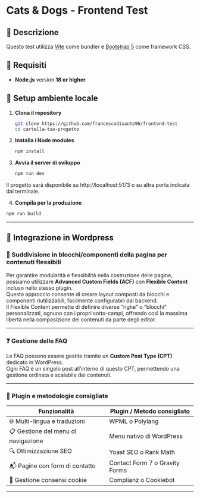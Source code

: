 # Cats & Dogs - Frontend Test

## 📌 Descrizione

Questo test utilizza [Vite](https://vitejs.dev/) come bundler e [Bootstrap 5](https://getbootstrap.com/) come framework CSS.

## 🔧 Requisiti

- **Node.js** version **18 or higher**

## 🚀 Setup ambiente locale

1. **Clona il repository**

   ```bash
   git clone https://github.com/francescodisanto96/frontend-test
   cd cartella-tuo-progetto

   ```

2. **Installa i Node modules**

   ```bash
   npm install

   ```

3. **Avvia il server di sviluppo**

   ```bash
   npm run dev
   ```

Il progetto sarà disponibile su http://localhost:5173 o su altra porta indicata dal terminale.

4. **Compila per la produzione**

```bash
npm run build

```

---

## 🚀 Integrazione in Wordpress

### 🧩 Suddivisione in blocchi/componenti della pagina per contenuti flessibili

Per garantire modularità e flessibilità nella costruzione delle pagine, possiamo utilizzare **Advanced Custom Fields (ACF)** con **Flexible Content** incluso nello stesso plugin.  
Questo approccio consente di creare layout composti da blocchi e componenti riutilizzabili, facilmente configurabili dal backend.  
Il Flexible Content permette di definire diverse “righe” o “blocchi” personalizzati, ognuno con i propri sotto-campi, offrendo così la massima libertà nella composizione dei contenuti da parte degli editor.

---

### ❓ Gestione delle FAQ

Le FAQ possono essere gestite tramite un **Custom Post Type (CPT)** dedicato in WordPress.  
Ogni FAQ è un singolo post all’interno di questo CPT, permettendo una gestione ordinata e scalabile dei contenuti.

---

### 🧰 Plugin e metodologie consigliate

| Funzionalità                        | Plugin / Metodo consigliato    |
| ----------------------------------- | ------------------------------ |
| 🌐 Multi-lingua e traduzioni        | WPML o Polylang                |
| 📋 Gestione del menu di navigazione | Menu nativo di WordPress       |
| 🔍 Ottimizzazione SEO               | Yoast SEO o Rank Math          |
| 📬 Pagine con form di contatto      | Contact Form 7 o Gravity Forms |
| 🍪 Gestione consensi cookie         | Complianz o Cookiebot          |

---
